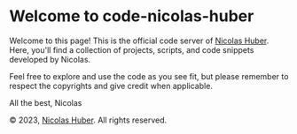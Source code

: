 # Welcome to code-nicolas-huber

Welcome to this page! This is the official code server of [Nicolas Huber](https://nicolas-huber.ch). Here, you'll find a collection of projects, scripts, and code snippets developed by Nicolas. 

Feel free to explore and use the code as you see fit, but please remember to respect the copyrights and give credit when applicable.

All the best,
Nicolas

© 2023, [Nicolas Huber](https://nicolas-huber.ch). All rights reserved.
